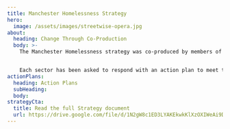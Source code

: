 ```yaml
---
title: Manchester Homelessness Strategy
hero:
  image: /assets/images/streetwise-opera.jpg
about: 
  heading: Change Through Co-Production
  body: >-
    The Manchester Homelessness strategy was co-produced by members of MHP including people with personal insight into homelessness, people who work for the council and frontline services.


    Each sector has been asked to respond with an action plan to meet this strategy, including the council, health, housing, voluntary sector and businesses.
actionPlans:
  heading: Action Plans
  subHeading:
  body:
strategyCta:
  title: Read the full Strategy document
  url: https://drive.google.com/file/d/1N2gW8c1ED3LYAKEkwkKlXzOXIWeAi9D1/view
---
```

